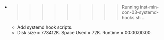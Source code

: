 * >>>>>>>>> Running inst-min-con-03-systemd-hooks.sh ...
  * Add systemd hook scripts.
  * Disk size = 773412K. Space Used = 72K. Runtime = 00:00:00:00.
